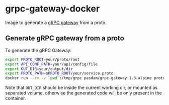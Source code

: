# grpc-gateway-docker

Image to generate a [gRPC gateway](https://grpc-ecosystem.github.io/grpc-gateway/) from a proto.

## Generate gRPC gateway from a proto

To generate the gRPC Gateway:

```sh
export PROTO_ROOT=your/proto/root
export API_CONF_PATH=your/api/config/file
export OUT_DIR=your/output/dir
export PROTO_PATH=$PROTO_ROOT/your/service.proto
docker run --rm -v `pwd`:/tmp/grpc pasdam/grpc-gateway:1.3-alpine protoc -I$(PROTO_ROOT) --grpc-gateway_out=logtostderr=true,grpc_api_configuration=$(API_CONF_PATH):$(OUT_DIR) $(PROTO_PATH)
```

Note that `OUT_DIR` should be inside the current working dir, or mounted as separated volume, otherwise the generated code will be only present in the container.
